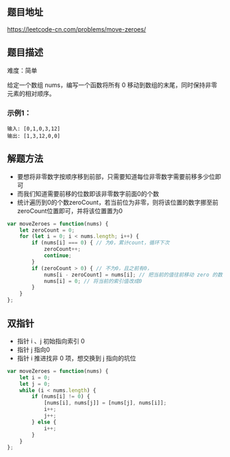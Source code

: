 ## 题目地址

https://leetcode-cn.com/problems/move-zeroes/

## 题目描述

难度：简单

给定一个数组 nums，编写一个函数将所有 0 移动到数组的末尾，同时保持非零元素的相对顺序。

### 示例1：

```
输入: [0,1,0,3,12]
输出: [1,3,12,0,0]
```

## 解题方法

- 要想将非零数字按顺序移到前部，只需要知道每位非零数字需要前移多少位即可
- 而我们知道需要前移的位数即该非零数字前面0的个数
- 统计遍历到0的个数zeroCount，若当前位为非零，则将该位置的数字挪至前zeroCount位置即可，并将该位置置为0

```js
var moveZeroes = function(nums) {
    let zeroCount = 0;
    for (let i = 0; i < nums.length; i++) {
        if (nums[i] === 0) { // 为0，累计count，循环下次
            zeroCount++;
            continue;
        }
        if (zeroCount > 0) { // 不为0，且之前有0，
            nums[i - zeroCount] = nums[i]; // 把当前的值往前移动 zero 的数量
            nums[i] = 0; // 将当前的索引值改成0
        }
    }
};
```

## 双指针

- 指针 i 、j 初始指向索引 0
- 指针 j 指向0
- 指针 i 推进找非 0 项，想交换到 j 指向的坑位

```js
var moveZeroes = function(nums) {
    let i = 0;
    let j = 0;
    while (i < nums.length) {
        if (nums[i] != 0) {
            [nums[i], nums[j]] = [nums[j], nums[i]];
            i++;
            j++;
        } else {
            i++;
        }
    }
};
```

